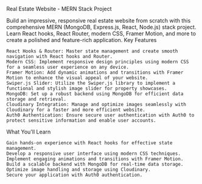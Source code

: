 Real Estate Website - MERN Stack Project

Build an impressive, responsive real estate website from scratch with this comprehensive MERN (MongoDB, Express.js, React, Node.js) stack project. Learn React hooks, React Router, modern CSS, Framer Motion, and more to create a polished and feature-rich application.
Key Features

    React Hooks & Router: Master state management and create smooth navigation with React hooks and Router.
    Modern CSS: Implement responsive design principles using modern CSS for a seamless user experience on any device.
    Framer Motion: Add dynamic animations and transitions with Framer Motion to enhance the visual appeal of your website.
    Swiper.js Slider: Utilize the Swiper.js library to implement a functional and stylish image slider for property showcases.
    MongoDB: Set up a robust backend using MongoDB for efficient data storage and retrieval.
    Cloudinary Integration: Manage and optimize images seamlessly with Cloudinary for a faster and more efficient website.
    Auth0 Authentication: Ensure secure user authentication with Auth0 to protect sensitive information and enable user accounts.

What You'll Learn

    Gain hands-on experience with React hooks for effective state management.
    Develop a responsive user interface using modern CSS techniques.
    Implement engaging animations and transitions with Framer Motion.
    Build a scalable backend with MongoDB for real-time data storage.
    Optimize image handling and storage using Cloudinary.
    Secure your application with Auth0 authentication.
